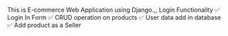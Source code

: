 This is E-commerce Web Application using Django.,, Login Functionality
✅ Login In Form
✅ CRUD operation on products
✅ User data add in database
✅ Add product as a Seller
